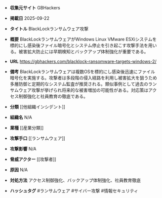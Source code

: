 - **収集元サイト**
GBHackers

- **掲載日**
2025-09-22

- **タイトル**
BlackLockランサムウェア攻撃

- **概要**
BlackLockランサムウェアがWindows Linux VMware ESXiシステムを標的にし感染後ファイル暗号化とシステム停止を引き起こす攻撃手法を用いる。被害拡大防止には早期検知とバックアップ体制強化が重要である。

- **URL**
https://gbhackers.com/blacklock-ransomware-targets-windows-2/

- **備考**
BlackLockランサムウェアは複数OSを標的にし感染後迅速にファイル暗号化を実施する。攻撃者は多段階の侵入経路を利用し被害拡大を狙うため多層防御と定期的なシステム監査が推奨される。類似事例として過去のランサムウェア攻撃が挙げられ将来的な被害増加の可能性がある。対応策はアクセス制御強化と社員教育の徹底である。

- **分類**
[[他組織インシデント]]

- **組織名**
N/A

- **業種**
[[産業分類]]

- **攻撃手口**
[[ランサムウェア]]

- **攻撃影響**
N/A

- **脅威アクター**
[[攻撃者]]

- **原因**
N/A

- **対処方法**
アクセス制御強化、バックアップ体制強化、社員教育徹底

- **ハッシュタグ**
#ランサムウェア #サイバー攻撃 #情報セキュリティ
